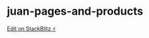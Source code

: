 # juan-pages-and-products

[Edit on StackBlitz ⚡️](https://stackblitz.com/edit/juan-pages-and-products)